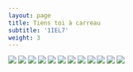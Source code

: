 ```yaml
---
layout: page
title: Tiens toi à carreau
subtitle: '1IEL7'
weight: 3
---
```


<div class="gallery" data-columns="2">
  <img src="/images/tile/1.webp">
  <img src="/images/tile/2-crop.webp">
  <img src="/images/tile/8-crop.webp">
  <img src="/images/tile/11.webp">
  <img src="/images/tile/12.webp">
  <img src="/images/tile/6.webp">
  <img src="/images/tile/7-crop.webp">
  <img src="/images/tile/5.webp">
  <img src="/images/tile/10.webp">
  <img src="/images/tile/3-crop.webp">
  <img src="/images/tile/4.webp">
  <img src="/images/tile/9.webp">
</div>
